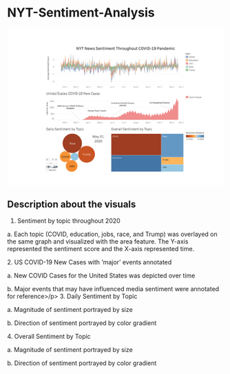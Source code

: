 # NYT-Sentiment-Analysis
![Dashboard](dashboard.png)
## Description about the visuals
 1.	Sentiment by topic throughout 2020
   <p>a.	Each topic (COVID, education, jobs, race, and Trump) was overlayed on the same graph and visualized with the area feature. The Y-axis represented the     sentiment score and the X-axis represented time.</p>
  2.	US COVID-19 New Cases with ‘major’ events annotated
    <p>a.	New COVID Cases for the United States was depicted over time</p>
    <p>b.	Major events that may have influenced media sentiment were annotated for reference>/p>
  3.	Daily Sentiment by Topic 
    <p>a.	Magnitude of sentiment portrayed by size</p>
    <p>b.	Direction of sentiment portrayed by color gradient</p>
  4.	Overall Sentiment by Topic
    <p>a.	Magnitude of sentiment portrayed by size</p>
    <p>b.	Direction of sentiment portrayed by color gradient</p>

